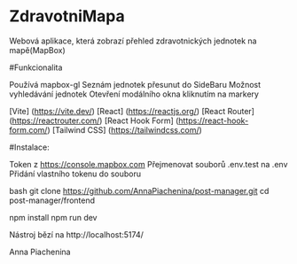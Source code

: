 # ZdravotniMapa
Webová aplikace, která zobrazí přehled zdravotnických jednotek na mapě(MapBox)

#Funkcionalita

Používá mapbox-gl
Seznám jednotek přesunut do SideBaru 
Možnost vyhledávání jednotek 
Otevření modálního okna kliknutím na markery 

[Vite] (https://vite.dev/)
[React] (https://reactjs.org/)
[React Router] (https://reactrouter.com/)
[React Hook Form] (https://react-hook-form.com/)
[Tailwind CSS] (https://tailwindcss.com/)

#Instalace:

Token z https://console.mapbox.com
Přejmenovat souborů .env.test na .env 
Přidání vlastního tokenu do souboru

bash
git clone https://github.com/AnnaPiachenina/post-manager.git cd post-manager/frontend

npm install npm run dev

Nástroj bězí na http://localhost:5174/

Anna Piachenina
